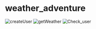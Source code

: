 # weather_adventure
![createUser](https://user-images.githubusercontent.com/37213273/117588947-7e91dd80-b12f-11eb-885d-875770d93335.gif)
![getWeather](https://user-images.githubusercontent.com/37213273/117588953-85b8eb80-b12f-11eb-9f95-6ad2247430f2.gif)
![Check_user](https://user-images.githubusercontent.com/37213273/117588958-8baecc80-b12f-11eb-88cf-621eaf2b5dca.gif)
